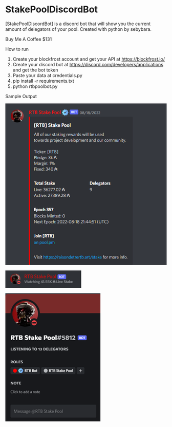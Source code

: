 # StakePoolDiscordBot
[StakePoolDiscordBot] is a discord bot that will show you the current amount of delegators of your pool. Created with python by sebybara. 

Buy Me A Coffee 
$131

How to run

1) Create your blockfrost account and get your API at https://blockfrost.io/
2) Create your discord bot at https://discord.com/developers/applications and get the bot token
3) Paste your data at credentials.py
4) pip install -r requirements.txt
5) python rtbpoolbot.py

Sample Output

![](images/Capture3.PNG)

![](images/Capture2.PNG)

![](images/Capture.PNG)



